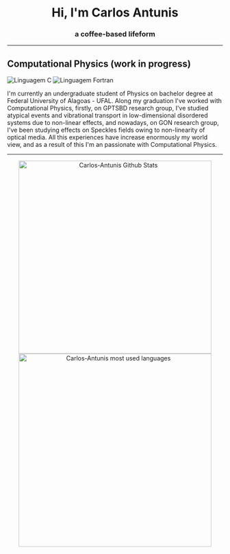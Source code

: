 <h1 align="center" id="Hi, I'm Carlos Antunis">Hi, I'm Carlos Antunis</h1>
<h3 align="center">a coffee-based lifeform</h3>

---

## Computational Physics (work in progress)

![Linguagem C](https://img.shields.io/badge/Linguagem%20C-555555?style=plsatic&logo=C&logoColor=white)
![Linguagem Fortran](https://img.shields.io/badge/Linguagem%20FORTRAN-4d41b1?style=plsatic&logo=fortran&logoColor=white)

I'm currently an undergraduate student of Physics on bachelor degree at Federal University of Alagoas - UFAL. Along my graduation I've worked with Computational Physics, firstly, on GPTSBD research group, I've studied atypical events and vibrational transport in low-dimensional disordered systems due to non-linear effects, and nowadays, on GON research group, I've been studying effects on Speckles fields owing to non-linearity of optical media. All this experiences have increase enormously my world view, and as a result of this I'm an passionate with Computational Physics.

---

<div align="center">
    <div>
        <a href="https://github.com/carlos-antunis-physics">
            <img width="450px" src="https://github-readme-stats.vercel.app/api?username=carlos-antunis-physics&show_icons=true&theme=tokyonight&hide_border=true" alt="Carlos-Antunis Github Stats" />
        </a>
    </div>
    <div>
        <a href="https://github.com/carlos-antunis-physics">
            <img width="450px" src="https://github-readme-stats.vercel.app/api/top-langs/?username=carlos-antunis-physics&langs_count=10&theme=tokyonight&hide_border=true&layout=compact" alt="Carlos-Antunis most used languages" />
        </a>
    </div>
</div>
